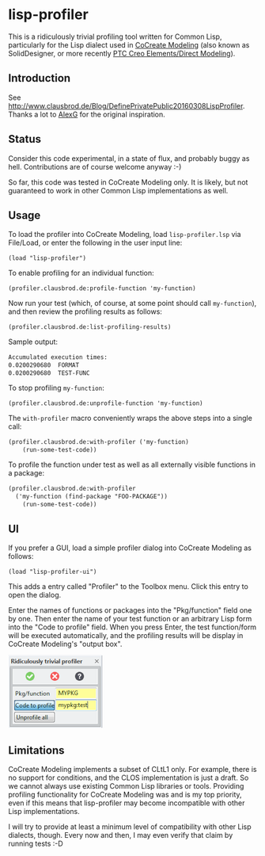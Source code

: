 # lisp-profiler

This is a ridiculously trivial profiling tool written for Common Lisp, particularly for the Lisp dialect used in [CoCreate Modeling](http://www.clausbrod.de/cgi-bin/view.pl/CoCreateModeling/)
(also known as SolidDesigner, or more recently 
[PTC Creo Elements/Direct Modeling](https://de.wikipedia.org/wiki/Creo_Elements/Direct_Modeling)).

## Introduction

See <http://www.clausbrod.de/Blog/DefinePrivatePublic20160308LispProfiler>. Thanks a lot to [AlexG](http://forum.cad.de/cgi-bin/ubb/ubbmisc.cgi?action=getbio&UserName=AlexG) for the original inspiration.

## Status

Consider this code experimental, in a state of flux, and probably buggy as hell. Contributions are of course welcome anyway :-)

So far, this code was tested in CoCreate Modeling only. It is likely, but not guaranteed to work in other Common Lisp implementations as well.

## Usage

To load the profiler into CoCreate Modeling, load `lisp-profiler.lsp` via File/Load, or enter the following in the user input line:

	(load "lisp-profiler")
	
To enable profiling for an individual function:

	(profiler.clausbrod.de:profile-function 'my-function)
	
Now run your test (which, of course, at some point should call `my-function`), and then review the profiling results as follows:

	(profiler.clausbrod.de:list-profiling-results)
	
Sample output:

	Accumulated execution times:
	0.0200290680  FORMAT
	0.0200290680  TEST-FUNC

To stop profiling `my-function`:

	(profiler.clausbrod.de:unprofile-function 'my-function)
	
The `with-profiler` macro conveniently wraps the above steps into a single call:

	(profiler.clausbrod.de:with-profiler ('my-function)
		(run-some-test-code))
		
To profile the function under test as well as all externally visible functions in a package:

	(profiler.clausbrod.de:with-profiler 
	  ('my-function (find-package "FOO-PACKAGE"))
		(run-some-test-code))

## UI

If you prefer a GUI, load a simple profiler dialog into CoCreate Modeling as follows:

	(load "lisp-profiler-ui")

This adds a entry called "Profiler" to the Toolbox menu. Click this entry to open the dialog.

Enter the names of functions or packages into the "Pkg/function" field one by one. Then enter the name of your test function or an arbitrary Lisp form into the "Code to profile" field. When you press Enter, the test function/form will be executed automatically, and the profiling results will be display in CoCreate Modeling's "output box".

![foo](profiler-gui.png)

## Limitations

CoCreate Modeling implements a subset of CLtL1 only. For example, there is no support for conditions, and the CLOS implementation is just a draft. So we cannot always use existing Common Lisp libraries or tools. Providing profiling functionality for CoCreate Modeling was and is my top priority, even if this means that lisp-profiler may become incompatible with other Lisp implementations.

I will try to provide at least a minimum level of compatibility with other Lisp dialects, though. Every now and then, I may even verify that claim by running tests :-D

